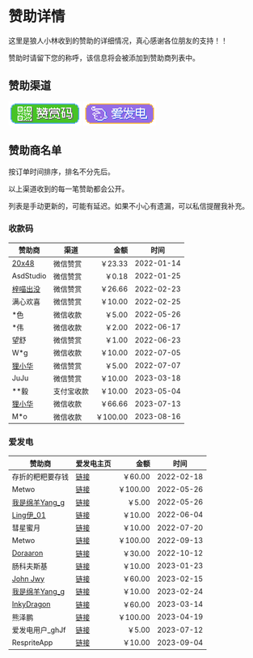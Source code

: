 # 赞助详情

这里是狼人小林收到的赞助的详细情况，真心感谢各位朋友的支持！！

赞助时请留下您的称呼，该信息将会被添加到赞助商列表中。

## 赞助渠道

[![赞赏码](images/payqr-badge-x2.png)](payment-qr-codes.md)
[![爱发电](images/afdian-badge-x2.png)](https://afdian.net/@takwolf)

## 赞助商名单

按订单时间排序，排名不分先后。

以上渠道收到的每一笔赞助都会公开。

列表是手动更新的，可能有延迟。如果不小心有遗漏，可以私信提醒我补充。

### 收款码

| 赞助商                                 | 渠道    |      金额 | 时间         |
|-------------------------------------|-------|--------:|------------|
| [20x48](https://github.com/20x48)   | 微信赞赏  |  ￥23.33 | 2022-01-14 |
| AsdStudio                           | 微信赞赏  |   ￥0.18 | 2022-01-25 |
| [梓喵出没](https://www.azimiao.com)     | 微信赞赏  |  ￥26.66 | 2022-02-23 |
| 满心欢喜                                | 微信赞赏  |  ￥10.00 | 2022-02-25 |
| *色                                  | 微信收款  |   ￥5.00 | 2022-05-26 |
| *伟                                  | 微信收款  |   ￥2.00 | 2022-06-17 |
| 望舒                                  | 微信赞赏  |   ￥1.00 | 2022-06-23 |
| W*g                                 | 微信收款  |  ￥10.00 | 2022-07-05 |
| [狸小华](https://github.com/huage2580) | 微信赞赏  |   ￥5.00 | 2022-07-07 |
| JuJu                                | 微信赞赏  |  ￥10.00 | 2023-03-18 |
| **毅                                 | 支付宝收款 |  ￥10.00 | 2023-05-04 |
| [狸小华](https://github.com/huage2580) | 微信收款  |  ￥66.66 | 2023-07-13 |
| M*o                                 | 微信收款  | ￥100.00 | 2023-08-16 |

### 爱发电

| 赞助商                                               | 爱发电主页                                                        |      金额 | 时间         |
|---------------------------------------------------|--------------------------------------------------------------|--------:|------------|
| 存折的粑粑要存钱                                          | [链接](https://afdian.net/u/47970dd2907c11ecbf1952540025c377)  |  ￥60.00 | 2022-02-18 |
| Metwo                                             | [链接](https://afdian.net/u/8d344108dcac11ec984152540025c377)  | ￥100.00 | 2022-05-26 |
| [我是绵羊Yang_g](https://space.bilibili.com/43881503) | [链接](https://afdian.net/a/sheep_realms)                      |   ￥5.00 | 2022-05-26 |
| [Ling伊_01](https://space.bilibili.com/333720901)  | [链接](https://afdian.net/a/lingyi010101)                      |  ￥10.00 | 2022-06-04 |
| 彗星蜜月                                              | [链接](https://afdian.net/a/aliene)                            |  ￥10.00 | 2022-07-20 |
| Metwo                                             | [链接](https://afdian.net/u/04fcc8c6333411ed880c52540025c377)  | ￥100.00 | 2022-09-13 |
| [Doraaron](https://twitter.com/Dorraon1)          | [链接](https://afdian.net/u/687b67ba49f311ed93eb52540025c377)  |  ￥30.00 | 2022-10-12 |
| 肠科夫斯基                                             | [链接](https://afdian.net/a/guttia)                            |  ￥10.00 | 2023-01-23 |
| [John Jwy](https://github.com/jwyjohn)            | [链接](https://afdian.net/u/d0f21d0eacca11edbe9752540025c377 ) |  ￥60.00 | 2023-02-15 |
| [我是绵羊Yang_g](https://space.bilibili.com/43881503) | [链接](https://afdian.net/a/sheep_realms)                      |  ￥10.00 | 2023-02-24 |
| [InkyDragon](https://github.com/inkydragon)       | [链接](https://afdian.net/a/inkydragon)                        |  ￥60.00 | 2023-03-14 |
| 熊泽鹏                                               | [链接](https://afdian.net/u/8b324c16de4e11ed96c952540025c377)  | ￥100.00 | 2023-04-19 |
| 爱发电用户_ghJf                                        | [链接](https://afdian.net/u/8d29fb32207e11eea6075254001e7c00)  |   ￥5.00 | 2023-07-12 |
| RespriteApp                                       | [链接](https://afdian.net/a/team_wiki)                         |  ￥10.00 | 2023-09-04 |

